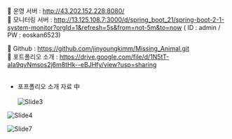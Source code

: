 🎯 운영 서버 : http://43.202.152.228:8080/ <br>
🎯 모니터링 서버 : http://13.125.108.7:3000/d/spring_boot_21/spring-boot-2-1-system-monitor?orgId=1&refresh=5s&from=not-5m&to=now  ( ID : admin /  PW : eoskan6523)

📓 Github : https://github.com/jinyoungkimm/Missing_Animal.git<br>
📓 포트폴리오 소개 : https://drive.google.com/file/d/1N5tT-aIa9qvNmsos2j6m8tHk--eBJHfy/view?usp=sharing<br><br>

 - 포프폴리오 소개 자료 中 <br><br>
![Slide3](https://github.com/jinyoungkimm/Missing_Animal/assets/100742333/808a6caa-6065-40a7-b815-317c35038961)


![Slide4](https://github.com/jinyoungkimm/Missing_Animal/assets/100742333/3f0cacb1-8d27-4ac2-87c5-ec7e3e8ace9f)


![Slide7](https://github.com/jinyoungkimm/Missing_Animal/assets/100742333/c165bd60-fca4-4a1e-9316-e81aacfb34f0)










